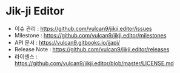 # Jik-ji Editor
* 이슈 관리 : https://github.com/vulcan9/jikji.editor/issues
* Milestone : https://github.com/vulcan9/jikji.editor/milestones
* API 문서 : https://vulcan9.gitbooks.io/jjapi/
* Release Note : https://github.com/vulcan9/jikji.editor/releases
* 라이센스 : https://github.com/vulcan9/jikji.editor/blob/master/LICENSE.md




